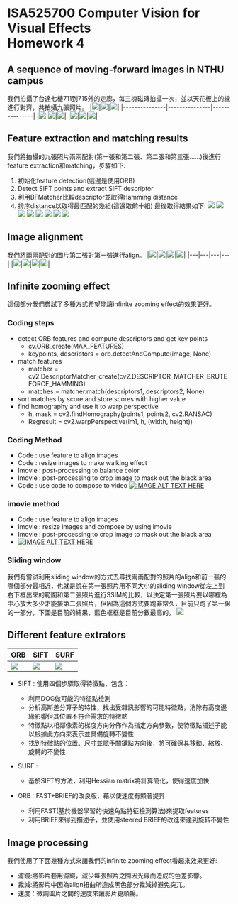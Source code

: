 ISA525700 Computer Vision for Visual Effects<br/>Homework 4
===

## A sequence of moving-forward images in NTHU campus
我們拍攝了台達七樓711到715外的走廊，每三塊磁磚拍攝一次，並以天花板上的線進行對齊，共拍攝九張照片。
|![](https://i.imgur.com/KDrpTq5.jpg)|![](https://i.imgur.com/2pPvRcn.jpg)|![](https://i.imgur.com/6g2tlEk.jpg)|
|---------------|---------------|---------------|
|![](https://i.imgur.com/8RGm1pw.jpg)|![](https://i.imgur.com/bCrvq77.jpg)|![](https://i.imgur.com/LPvUSx5.jpg)|
|![](https://i.imgur.com/n05dRMI.jpg)|![](https://i.imgur.com/kc2h7rP.jpg)|![](https://i.imgur.com/hSe8PtY.jpg)|

## Feature extraction and matching results
我們將拍攝的九張照片兩兩配對(第一張和第二張、第二張和第三張......)後進行feature extraction和matching，步驟如下:
1. 初始化feature detection(這邊是使用ORB)
2. Detect SIFT points and extract SIFT descriptor
3. 利用BFMatcher比較descriptor並取得Hamming distance
4. 排序distance以取得最匹配的幾組(這邊取前十組)
最後取得結果如下:
![](https://i.imgur.com/csCt4lc.jpg)
![](https://i.imgur.com/ey2Kd9b.png)
![](https://i.imgur.com/oTYdt0N.png)
![](https://i.imgur.com/lN4jzj2.png)
![](https://i.imgur.com/56Fn7NL.png)
![](https://i.imgur.com/keCB1al.png)
![](https://i.imgur.com/FehRqyB.png)
![](https://i.imgur.com/8d93i3w.png)

## Image alignment
我們將兩兩配對的圖片第二張對第一張進行align。
|![](https://i.imgur.com/4Akbh5E.jpg)|![](https://i.imgur.com/Ainh1XE.jpg)|![](https://i.imgur.com/qqXs6BI.png)|![](https://i.imgur.com/rnsBnYH.jpg)|
|---|---|---|---|
|![](https://i.imgur.com/c6y15zP.jpg)|![](https://i.imgur.com/FD8Y18A.jpg)|![](https://i.imgur.com/NknqSel.jpg)|![](https://i.imgur.com/gvGnQSo.jpg)|

## Infinite zooming effect
這個部分我們嘗試了多種方式希望能讓infinite zooming effect的效果更好。

### Coding steps

- detect ORB features and compute descriptors and get key points
    - cv.ORB_create(MAX_FEATURES)
    - keypoints, descriptors = orb.detectAndCompute(image, None)
- match features
    - matcher = cv2.DescriptorMatcher_create(cv2.DESCRIPTOR_MATCHER_BRUTEFORCE_HAMMING)
    -    matches = matcher.match(descriptors1, descriptors2, None)
- sort matches by score and store scores with higher value
- find homography and use it to warp perspective
    - h, mask = cv2.findHomography(points1, points2, cv2.RANSAC)
    - Regresult = cv2.warpPerspective(im1, h, (width, height))

### Coding Method
- Code : use feature to align images
- Code : resize images to make walking effect
- Imovie : post-processing to balance color
- Imovie : post-processing to crop image to mask out the black area
- Code : use code to compose to video
[![IMAGE ALT TEXT HERE](https://img.youtube.com/vi/uwnE0OWCgCA/0.jpg)](https://youtu.be/uwnE0OWCgCA)

### imovie method
- Code : use feature to align images
- Imovie : resize images and compose by using imovie
- Imovie : post-processing to crop image to mask out the black area
- [![IMAGE ALT TEXT HERE](https://img.youtube.com/vi/IpE5RzB1NP8/0.jpg)](https://youtu.be/IpE5RzB1NP8)

### Sliding window
我們有嘗試利用sliding window的方式去尋找兩兩配對的照片的align和前一張的哪個部分最相近，也就是說在第一張照片用不同大小的sliding window從左上到右下框出來的範圍和第二張照片進行SSIM的比較，以決定第一張照片要以哪裡為中心放大多少才能接第二張照片，但因為這個方式要跑非常久，目前只跑了第一組的一部分，下圖是目前的結果，藍色框框是目前分數最高的。
![](https://i.imgur.com/gbrKGlR.jpg)

## Different feature extrators
|ORB|SIFT|SURF|
|---|---|---|
|![](https://i.imgur.com/43Ukupv.jpg)|![](https://i.imgur.com/RiTeCUY.jpg)|![](https://i.imgur.com/0hiwfxx.jpg)|

- SIFT : 使用四個步驟取得特徵點，包含：
    - 利用DOG做可能的特征點檢測
    - 分析高斯差分算子的特性，找出受雜訊影響的可能特徵點，消除有高度邊緣影響但其位置不符合需求的特徵點
    - 特徵點以相鄰像素的梯度方向分佈作為指定方向參數，使特徵點描述子能以根據此方向來表示並具備旋轉不變性
    - 找到特徵點的位置、尺寸並賦予關鍵點方向後，將可確保其移動、縮放、旋轉的不變性

- SURF :
    - 基於SIFT的方法，利用Hessian matrix將計算簡化，使得速度加快

- ORB : FAST+BRIEF的改良版，藉以使速度有顯著提昇
    - 利用FAST(基於機器學習的快速角點特征檢測算法)來提取features
    - 利用BRIEF來得到描述子，並使用steered BRIEF的改進來達到旋转不變性

## Image processing
我們使用了下面幾種方式來讓我們的infinite zooming effect看起來效果更好:
- 濾鏡:將影片套用濾鏡，減少每張照片之間因光線而造成的色差影響。
- 裁減:將影片中因為align扭曲所造成黑色部分裁減掉避免突兀。
- 速度：微調圖片之間的速度來讓影片更順暢。


